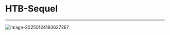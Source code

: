 # HTB-Sequel

---



![image-20250124190627297](C:/Users/lenovo/AppData/Roaming/Typora/typora-user-images/image-20250124190627297.png)